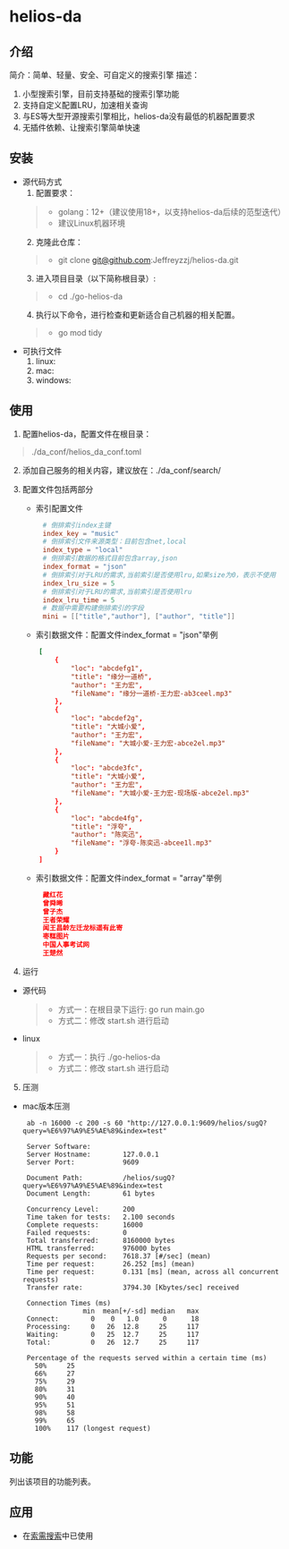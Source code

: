# helios-da

## 介绍
简介：简单、轻量、安全、可自定义的搜索引擎
描述：
1. 小型搜索引擎，目前支持基础的搜索引擎功能
2. 支持自定义配置LRU，加速相关查询
3. 与ES等大型开源搜索引擎相比，helios-da没有最低的机器配置要求
4. 无插件依赖、让搜索引擎简单快速

## 安装
+ 源代码方式
   1. 配置要求：
    > + golang：12+（建议使用18+，以支持helios-da后续的范型迭代）
    > + 建议Linux机器环境
   2. 克隆此仓库：
    > + git clone git@github.com:Jeffreyzzj/helios-da.git
   3. 进入项目目录（以下简称根目录）: 
    > + cd ./go-helios-da
   4. 执行以下命令，进行检查和更新适合自己机器的相关配置。
    > + go mod tidy
+ 可执行文件
   1. linux:
   2. mac:
   3. windows:

## 使用
1. 配置helios-da，配置文件在根目录：
  > ./da_conf/helios_da_conf.toml
2. 添加自己服务的相关内容，建议放在：./da_conf/search/
3. 配置文件包括两部分
   + 索引配置文件 
   ```toml
        # 倒排索引index主键
        index_key = "music"
        # 倒排索引文件来源类型：目前包含net,local
        index_type = "local"
        # 倒排索引数据的格式目前包含array,json
        index_format = "json"
        # 倒排索引对于LRU的需求,当前索引是否使用lru,如果size为0，表示不使用
        index_lru_size = 5
        # 倒排索引对于LRU的需求,当前索引是否使用lru
        index_lru_time = 5
        # 数据中需要构建倒排索引的字段
        mini = [["title","author"], ["author", "title"]]
   ```
   + 索引数据文件：配置文件index_format = "json"举例
    ```toml
        [
            {
                "loc": "abcdefg1",
                "title": "缘分一道桥",
                "author": "王力宏",
                "fileName": "缘分一道桥-王力宏-ab3ceel.mp3"
            },
            {
                "loc": "abcdef2g",
                "title": "大城小爱",
                "author": "王力宏",
                "fileName": "大城小爱-王力宏-abce2el.mp3"
            },
            {
                "loc": "abcde3fc",
                "title": "大城小爱",
                "author": "王力宏",
                "fileName": "大城小爱-王力宏-现场版-abce2el.mp3"
            },
            {
                "loc": "abcde4fg",
                "title": "浮夸",
                "author": "陈奕迅",
                "fileName": "浮夸-陈奕迅-abcee1l.mp3"
            }
        ]
   ```
   + 索引数据文件：配置文件index_format = "array"举例
   ```toml
        藏红花
        曾舜晞
        曾子杰
        王者荣耀
        闻王昌龄左迁龙标遥有此寄
        枣糕图片
        中国人事考试网
        王楚然
   ```
   
4. 运行
+ 源代码
  > - 方式一：在根目录下运行: go run main.go
  > - 方式二：修改 start.sh 进行启动

+ linux
  > - 方式一：执行 ./go-helios-da
  > - 方式二：修改 start.sh 进行启动

5. 压测
+ mac版本压测 
   ```
    ab -n 16000 -c 200 -s 60 "http://127.0.0.1:9609/helios/sugQ?query=%E6%97%A9%E5%AE%89&index=test"

    Server Software:
    Server Hostname:        127.0.0.1
    Server Port:            9609

    Document Path:          /helios/sugQ?query=%E6%97%A9%E5%AE%89&index=test
    Document Length:        61 bytes

    Concurrency Level:      200
    Time taken for tests:   2.100 seconds
    Complete requests:      16000
    Failed requests:        0
    Total transferred:      8160000 bytes
    HTML transferred:       976000 bytes
    Requests per second:    7618.37 [#/sec] (mean)
    Time per request:       26.252 [ms] (mean)
    Time per request:       0.131 [ms] (mean, across all concurrent requests)
    Transfer rate:          3794.30 [Kbytes/sec] received

    Connection Times (ms)
                  min  mean[+/-sd] median   max
    Connect:        0    0   1.0      0      18
    Processing:     0   26  12.8     25     117
    Waiting:        0   25  12.7     25     117
    Total:          0   26  12.7     25     117

    Percentage of the requests served within a certain time (ms)
      50%     25
      66%     27
      75%     29
      80%     31
      90%     40
      95%     51
      98%     58
      99%     65
      100%    117 (longest request)
   ```

## 功能

列出该项目的功能列表。

## 应用
+ 在[索需搜索<suoxu>](http://suoxu.top)中已使用
